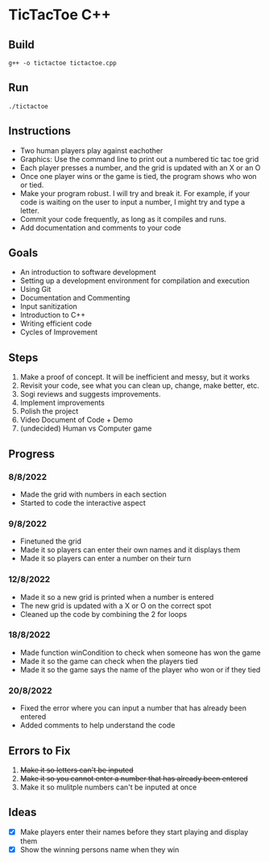 # TicTacToe C++

## Build
`g++ -o tictactoe tictactoe.cpp`

## Run
`./tictactoe`

## Instructions
* Two human players play against eachother
* Graphics: Use the command line to print out a numbered tic tac toe grid
* Each player presses a number, and the grid is updated with an X or an O
* Once one player wins or the game is tied, the program shows who won or tied.
* Make your program robust. I will try and break it. For example, if your code is waiting on the user to input a number, I might try and type a letter.
* Commit your code frequently, as long as it compiles and runs.
* Add documentation and comments to your code

## Goals
* An introduction to software development
* Setting up a development environment for compilation and execution
* Using Git
* Documentation and Commenting
* Input sanitization
* Introduction to C++
* Writing efficient code
* Cycles of Improvement

## Steps
1. Make a proof of concept. It will be inefficient and messy, but it works
2. Revisit your code, see what you can clean up, change, make better, etc.
3. Sogi reviews and suggests improvements.
4. Implement improvements
5. Polish the project
6. Video Document of Code + Demo
7. (undecided) Human vs Computer game

## Progress
### 8/8/2022
* Made the grid with numbers in each section
* Started to code the interactive aspect

### 9/8/2022
* Finetuned the grid
* Made it so players can enter their own names and it displays them
* Made it so players can enter a number on their turn 

### 12/8/2022
* Made it so a new grid is printed when a number is entered
* The new grid is updated with a X or O on the correct spot
* Cleaned up the code by combining the 2 for loops

### 18/8/2022
* Made function winCondition to check when someone has won the game
* Made it so the game can check when the players tied
* Made it so the game says the name of the player who won or if they tied

### 20/8/2022
* Fixed the error where you can input a number that has already been entered
* Added comments to help understand the code

## Errors to Fix
1. ~~Make it so letters can't be inputed~~
2. ~~Make it so you cannot enter a number that has already been entered~~
3. Make it so mulitple numbers can't be inputed at once

## Ideas
- [x] Make players enter their names before they start playing and display them
- [x] Show the winning persons name when they win
